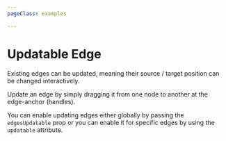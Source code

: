```yaml
---
pageClass: examples

---
```


# Updatable Edge

Existing edges can be updated, meaning their source / target position can be changed interactively.

Update an edge by simply dragging it from one node to another at the edge-anchor (handles).

You can enable updating edges either globally by passing the `edgesUpdatable` prop or you can enable it
for specific edges by using the `updatable` attribute.


<div class="mt-6">
  <client-only>
    <Suspense>
      <Repl example="updateEdge"></Repl>
    </Suspense>
  </client-only>
</div>
